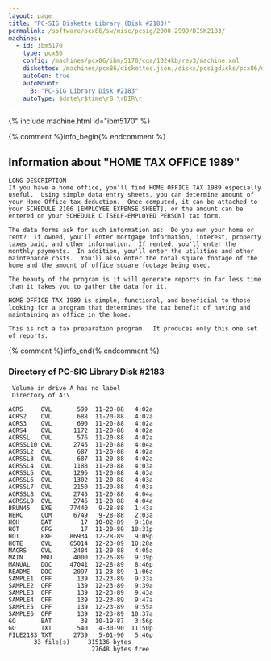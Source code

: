 ```yaml
---
layout: page
title: "PC-SIG Diskette Library (Disk #2183)"
permalink: /software/pcx86/sw/misc/pcsig/2000-2999/DISK2183/
machines:
  - id: ibm5170
    type: pcx86
    config: /machines/pcx86/ibm/5170/cga/1024kb/rev3/machine.xml
    diskettes: /machines/pcx86/diskettes.json,/disks/pcsigdisks/pcx86/diskettes.json
    autoGen: true
    autoMount:
      B: "PC-SIG Library Disk #2183"
    autoType: $date\r$time\rB:\rDIR\r
---
```


{% include machine.html id="ibm5170" %}

{% comment %}info_begin{% endcomment %}

## Information about "HOME TAX OFFICE 1989"

    LONG DESCRIPTION
    If you have a home office, you'll find HOME OFFICE TAX 1989 especially
    useful.  Using simple data entry sheets, you can determine amount of
    your Home Office tax deduction.  Once computed, it can be attached to
    your SCHEDULE 2106 [EMPLOYEE EXPENSE SHEET], or the amount can be
    entered on your SCHEDULE C [SELF-EMPLOYED PERSON] tax form.
    
    The data forms ask for such information as:  Do you own your home or
    rent?  If owned, you'll enter mortgage information, interest, property
    taxes paid, and other information.  If rented, you'll enter the
    monthly payments.  In addition, you'll enter the utilities and other
    maintenance costs.  You'll also enter the total square footage of the
    home and the amount of office square footage being used.
    
    The beauty of the program is it will generate reports in far less time
    than it takes you to gather the data for it.
    
    HOME OFFICE TAX 1989 is simple, functional, and beneficial to those
    looking for a program that determines the tax benefit of having and
    maintaining an office in the home.
    
    This is not a tax preparation program.  It produces only this one set
    of reports.
{% comment %}info_end{% endcomment %}


### Directory of PC-SIG Library Disk #2183

     Volume in drive A has no label
     Directory of A:\

    ACRS     OVL       599  11-20-88   4:02a
    ACRS2    OVL       688  11-20-88   4:02a
    ACRS3    OVL       690  11-20-88   4:02a
    ACRS4    OVL      1172  11-20-88   4:02a
    ACRSSL   OVL       576  11-20-88   4:02a
    ACRSSL10 OVL      2746  11-20-88   4:04a
    ACRSSL2  OVL       687  11-20-88   4:02a
    ACRSSL3  OVL       687  11-20-88   4:02a
    ACRSSL4  OVL      1188  11-20-88   4:03a
    ACRSSL5  OVL      1296  11-20-88   4:03a
    ACRSSL6  OVL      1302  11-20-88   4:03a
    ACRSSL7  OVL      2150  11-20-88   4:03a
    ACRSSL8  OVL      2745  11-20-88   4:04a
    ACRSSL9  OVL      2746  11-20-88   4:04a
    BRUN45   EXE     77440   9-28-88   1:43a
    HERC     COM      6749   9-28-88   2:03a
    HOH      BAT        17  10-02-89   9:18a
    HOT      CFG        17  11-20-89  10:31p
    HOT      EXE     86934  12-28-89   9:09p
    HOTE     OVL     65014  12-23-89  10:28a
    MACRS    OVL      2404  11-20-88   4:05a
    MAIN     MNU      4000  12-26-89   9:39p
    MANUAL   DOC     47041  12-28-89   8:46p
    README   DOC      2097  11-23-89   1:06a
    SAMPLE1  OFF       139  12-23-89   9:33a
    SAMPLE2  OFF       139  12-23-89   9:39a
    SAMPLE3  OFF       139  12-23-89   9:43a
    SAMPLE4  OFF       139  12-23-89   9:47a
    SAMPLE5  OFF       139  12-23-89   9:55a
    SAMPLE6  OFF       139  12-23-89  10:37a
    GO       BAT        38  10-19-87   3:56p
    GO       TXT       540   4-30-90  11:50p
    FILE2183 TXT      2739   5-01-90   5:46p
           33 file(s)     315136 bytes
                           27648 bytes free
